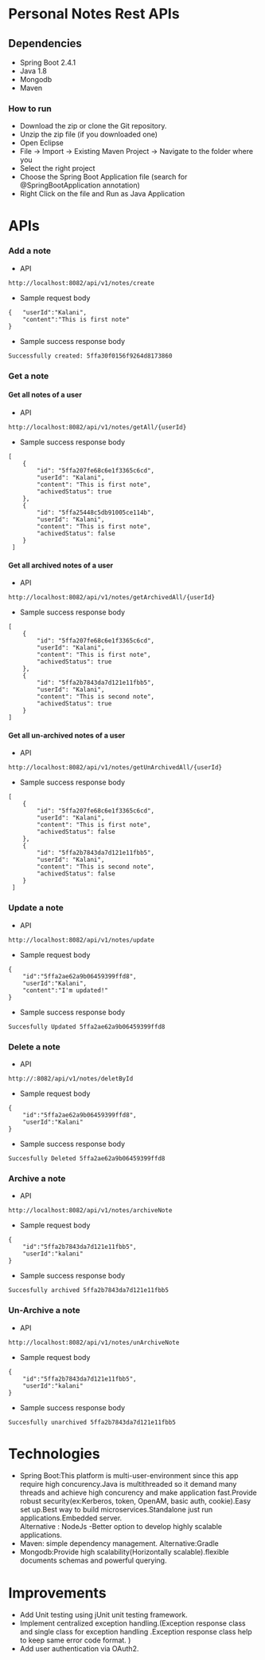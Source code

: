# Personal Notes Rest APIs
## Dependencies
- Spring Boot 2.4.1
- Java 1.8
- Mongodb
- Maven 

### How to run
- Download the zip or clone the Git repository.
- Unzip the zip file (if you downloaded one)
- Open Eclipse
- File -> Import -> Existing Maven Project -> Navigate to the folder where you 
- Select the right project
- Choose the Spring Boot Application file (search for @SpringBootApplication annotation)
- Right Click on the file and Run as Java Application
# APIs
### Add a note
-  API
```
http://localhost:8082/api/v1/notes/create
```
- Sample request body

```
{ 	"userId":"Kalani",
	"content":"This is first note"
}
```
- Sample success response body
```
Successfully created: 5ffa30f0156f9264d8173860
```

### Get a note
#### Get all notes of a user
- API
```
http://localhost:8082/api/v1/notes/getAll/{userId}
```
- Sample success response body
```
[
    {
        "id": "5ffa207fe68c6e1f3365c6cd",
        "userId": "Kalani",
        "content": "This is first note",
        "achivedStatus": true
    },
    {
        "id": "5ffa25448c5db91005ce114b",
        "userId": "Kalani",
        "content": "This is first note",
        "achivedStatus": false
    }
 ]  
 ```

#### Get all archived notes of a user
- API
```
http://localhost:8082/api/v1/notes/getArchivedAll/{userId}
```
- Sample success response body
```
[
    {
        "id": "5ffa207fe68c6e1f3365c6cd",
        "userId": "Kalani",
        "content": "This is first note",
        "achivedStatus": true
    },
    {
        "id": "5ffa2b7843da7d121e11fbb5",
        "userId": "Kalani",
        "content": "This is second note",
        "achivedStatus": true
    }
]
```

#### Get all un-archived notes of a user
- API
```
http://localhost:8082/api/v1/notes/getUnArchivedAll/{userId}
```
-  Sample success response body
```
[
    {
        "id": "5ffa207fe68c6e1f3365c6cd",
        "userId": "Kalani",
        "content": "This is first note",
        "achivedStatus": false
    },
    {
        "id": "5ffa2b7843da7d121e11fbb5",
        "userId": "Kalani",
        "content": "This is second note",
        "achivedStatus": false
    }
 ]
```
 
### Update a note
- API
```
http://localhost:8082/api/v1/notes/update
```
- Sample request body
```
{ 
	"id":"5ffa2ae62a9b06459399ffd8",
	"userId":"Kalani",
	"content":"I'm updated!"
}
```
- Sample success response body
```
Succesfully Updated 5ffa2ae62a9b06459399ffd8
```
### Delete a note
- API
```
http://:8082/api/v1/notes/deletById
```
- Sample request body
```
{ 
	"id":"5ffa2ae62a9b06459399ffd8",
	"userId":"Kalani"
}
```
- Sample success response body
```
Succesfully Deleted 5ffa2ae62a9b06459399ffd8
```
### Archive a note
- API
```
http://localhost:8082/api/v1/notes/archiveNote
```
- Sample request body
```
{ 
	"id":"5ffa2b7843da7d121e11fbb5",
	"userId":"kalani"
}
```
- Sample success response body
```
Succesfully archived 5ffa2b7843da7d121e11fbb5
```
### Un-Archive a note
- API
```
http://localhost:8082/api/v1/notes/unArchiveNote
```
- Sample request body
```
{ 
	"id":"5ffa2b7843da7d121e11fbb5",
	"userId":"kalani"
}
```
- Sample success response body
```
Succesfully unarchived 5ffa2b7843da7d121e11fbb5
```
# Technologies
- Spring Boot:This platform is multi-user-environment since this app require high concurency.Java is multithreaded so it demand many threads and achieve high concurency and make application fast.Provide robust security(ex:Kerberos, token, OpenAM, basic auth, cookie).Easy set up.Best way to build microservices.Standalone just run applications.Embedded server.  
Alternative : NodeJs -Better option to develop highly scalable applications.
- Maven: simple dependency management.
Alternative:Gradle
- Mongodb:Provide high scalability(Horizontally scalable).flexible documents schemas and powerful querying.

# Improvements
- Add Unit testing using jUnit unit testing framework.
- Implement centralized exception handling.(Exception response class and single class for exception handling .Exception response class help to keep same error code format. )
- Add user authentication via OAuth2.







